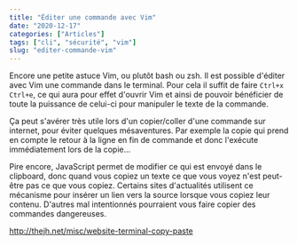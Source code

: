 ```yaml
---
title: "Éditer une commande avec Vim"
date: "2020-12-17"
categories: ["Articles"]
tags: ["cli", "sécurité", "vim"]
slug: "editer-commande-vim"
---
```


Encore une petite astuce Vim, ou plutôt bash ou zsh. Il est possible d'éditer avec Vim une commande dans le terminal. Pour cela il suffit de faire `Ctrl+x Ctrl+e`, ce qui aura pour effet d'ouvrir Vim et ainsi de pouvoir bénéficier de toute la puissance de celui-ci pour manipuler le texte de la commande.

Ça peut s'avérer très utile lors d'un copier/coller d'une commande sur internet, pour éviter quelques mésaventures. Par exemple la copie qui prend en compte le retour à la ligne en fin de commande et donc l'exécute immédiatement lors de la copie...

Pire encore, JavaScript permet de modifier ce qui est envoyé dans le clipboard, donc quand vous copiez un texte ce que vous voyez n'est peut-être pas ce que vous copiez. Certains sites d'actualités utilisent ce mécanisme pour insérer un lien vers la source lorsque vous copiez leur contenu. D'autres mal intentionnés pourraient vous faire copier des commandes dangereuses.

<http://thejh.net/misc/website-terminal-copy-paste>

<!--
vim: spell spelllang=fr
-->

